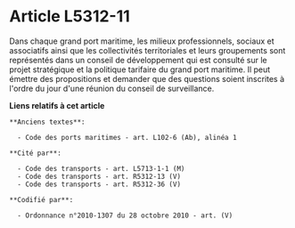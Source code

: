 # Article L5312-11

Dans chaque grand port maritime, les milieux professionnels, sociaux et associatifs ainsi que les collectivités territoriales
et leurs groupements sont représentés dans un conseil de développement qui est consulté sur le projet stratégique et la
politique tarifaire du grand port maritime. Il peut émettre des propositions et demander que des questions soient inscrites à
l'ordre du jour d'une réunion du conseil de surveillance.

**Liens relatifs à cet article**

	**Anciens textes**:

	  - Code des ports maritimes - art. L102-6 (Ab), alinéa 1

	**Cité par**:

	  - Code des transports - art. L5713-1-1 (M)
	  - Code des transports - art. R5312-13 (V)
	  - Code des transports - art. R5312-36 (V)

	**Codifié par**:

	  - Ordonnance n°2010-1307 du 28 octobre 2010 - art. (V)

